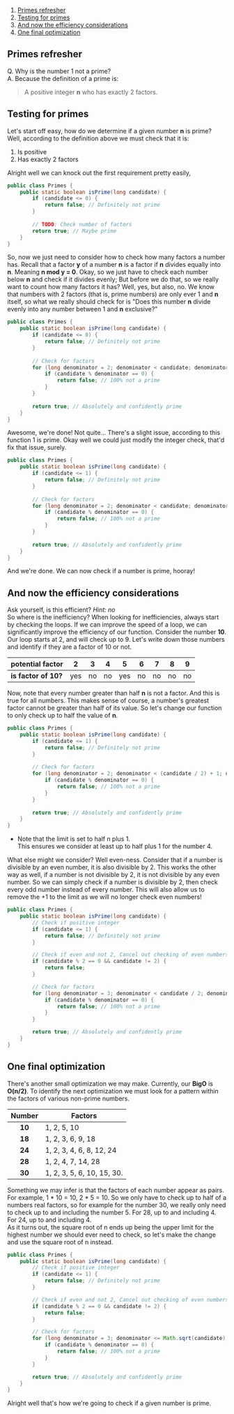 1. [Primes refresher](#primes-refresher)
2. [Testing for primes](#testing-for-primes)
3. [And now the efficiency considerations](#and-now-the-efficiency-considerations)
4. [One final optimization](#one-final-optimization)

## Primes refresher <a name="primes-refresher"></a>
Q. Why is the number 1 not a prime?  
A. Because the definition of a prime is:
> A positive integer **n** who has exactly 2 factors.

## Testing for primes <a name="testing-for-primes"></a>
Let's start off easy, how do we determine if a given number **n** is prime?
Well, according to the definition above we must check that it is:  
1. Is positive
2. Has exactly 2 factors

Alright well we can knock out the first requirement pretty easily,
```java
public class Primes {
    public static boolean isPrime(long candidate) {
        if (candidate <= 0) {
            return false; // Definitely not prime
        }
        
        // TODO: Check number of factors
        return true; // Maybe prime
    }
}
```
So, now we just need to consider how to check how many factors a number has.
Recall that a factor **y** of a number **n** is a factor if **n** divides
equally into **n**. Meaning **n mod y = 0**. Okay, so we just have to check each number
below **n** and check if it divides evenly; But before we do that, so we really want to
count how many factors it has? Well, yes, but also, no. We know that numbers with 2
factors (that is, prime numbers) are only ever 1 and **n** itself, so what we really
should check for is "Does this number **n** divide evenly into any number between 1 and **n**
exclusive?"

```java
public class Primes {
    public static boolean isPrime(long candidate) {
        if (candidate <= 0) {
            return false; // Definitely not prime
        }
        
        // Check for factors
        for (long denominator = 2; denominator < candidate; denominator++) {
            if (candidate % denominator == 0) {
                return false; // 100% not a prime
            }
        }
        
        return true; // Absolutely and confidently prime
    }
}
```

Awesome, we're done! Not quite... There's a slight issue, according to this function 1 is prime.
Okay well we could just modify the integer check, that'd fix that issue, surely.
```java
public class Primes {
    public static boolean isPrime(long candidate) {
        if (candidate <= 1) {
            return false; // Definitely not prime
        }
        
        // Check for factors
        for (long denominator = 2; denominator < candidate; denominator++) {
            if (candidate % denominator == 0) {
                return false; // 100% not a prime
            }
        }
        
        return true; // Absolutely and confidently prime
    }
}
```
And we're done. We can now check if a number is prime, hooray!

## And now the efficiency considerations <a name="and-now-the-efficiency-considerations"></a>
Ask yourself, is this efficient? *Hint: no*  
So where is the inefficiency? When looking for inefficiencies, always start by
checking the loops. If we can improve the speed of a loop, we can significantly
improve the efficiency of our function. Consider the number **10**. Our loop
starts at 2, and will check up to 9. Let's write down those numbers and identify
if they are a factor of 10 or not.

| **potential factor** | 2   | 3   | 4   | 5   | 6   | 7   | 8   | 9   |
|----------------------|-----|-----|-----|-----|-----|-----|-----|-----|
| **is factor of 10?** | yes | no  | no  | yes | no  | no  | no  | no  |

Now, note that every number greater than half **n** is not a factor. And this is
true for all numbers. This makes sense of course, a number's greatest factor cannot 
be greater than half of its value. So let's change our function to only check up to
half the value of **n**.
```java
public class Primes {
    public static boolean isPrime(long candidate) {
        if (candidate <= 1) {
            return false; // Definitely not prime
        }
        
        // Check for factors
        for (long denominator = 2; denominator < (candidate / 2) + 1; denominator++) {
            if (candidate % denominator == 0) {
                return false; // 100% not a prime
            }
        }
        
        return true; // Absolutely and confidently prime
    }
}
```
- Note that the limit is set to half n plus 1.  
This ensures we consider at least up to half plus 1 for the number 4.

What else might we consider? Well even-ness. Consider that if a number is divisible by
an even number, it is also divisible by 2. This works the other way as well,
if a number is not divisible by 2, it is not divisible by any even number.
So we can simply check if a number is divisible by 2, then check every odd
number instead of every number. This will also allow us to remove the +1 to the limit
as we will no longer check even numbers!

```java
public class Primes {
    public static boolean isPrime(long candidate) {
        // Check if positive integer
        if (candidate <= 1) {
            return false; // Definitely not prime
        }

        // Check if even and not 2, Cancel out checking of even numbers
        if (candidate % 2 == 0 && candidate != 2) {
            return false;
        }

        // Check for factors
        for (long denominator = 3; denominator < candidate / 2; denominator += 2) {
            if (candidate % denominator == 0) {
                return false; // 100% not a prime
            }
        }

        return true; // Absolutely and confidently prime
    }
}
```

## One final optimization <a name="one-final-optimization"></a>
There's another small optimization we may make. Currently, our **BigO** is
**O(n/2)**. To identify the next optimization we must look for a pattern 
within the factors of various non-prime numbers.

| **Number** | **Factors**                |
|:----------:|----------------------------|
|   **10**   | 1, 2, 5, 10                |
|   **18**   | 1, 2, 3, 6, 9, 18          |
|   **24**   | 1, 2, 3, 4, 6, 8, 12, 24   |
|   **28**   | 1, 2, 4, 7, 14, 28         |
|   **30**   | 1, 2, 3, 5, 6, 10, 15, 30. |

Something we may infer is that the factors of each number appear as pairs.
For example, 1 * 10 = 10, 2 * 5 = 10. So we only have to check up to half of a numbers
real factors, so for example for the number 30, we really only need to check up to and including
the number 5. For 28, up to and including 4. For 24, up to and including 4.  
As it turns out, the square root of n ends up being the upper limit for the highest number
we should ever need to check, so let's make the change and use the square root of n
instead.

```java
public class Primes {
    public static boolean isPrime(long candidate) {
        // Check if positive integer
        if (candidate <= 1) {
            return false; // Definitely not prime
        }

        // Check if even and not 2, Cancel out checking of even numbers
        if (candidate % 2 == 0 && candidate != 2) {
            return false;
        }

        // Check for factors
        for (long denominator = 3; denominator <= Math.sqrt(candidate); denominator += 2) {
            if (candidate % denominator == 0) {
                return false; // 100% not a prime
            }
        }

        return true; // Absolutely and confidently prime
    }
}
```

Alright well that's how we're going to check if a given number is prime.
